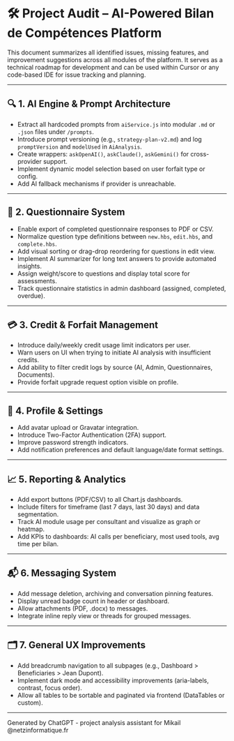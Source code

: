 # 🛠️ Project Audit – AI-Powered Bilan de Compétences Platform

This document summarizes all identified issues, missing features, and improvement suggestions across all modules of the platform. It serves as a technical roadmap for development and can be used within Cursor or any code-based IDE for issue tracking and planning.

---

## 🔍 1. AI Engine & Prompt Architecture

- Extract all hardcoded prompts from `aiService.js` into modular `.md` or `.json` files under `/prompts`.
- Introduce prompt versioning (e.g., `strategy-plan-v2.md`) and log `promptVersion` and `modelUsed` in `AiAnalysis`.
- Create wrappers: `askOpenAI()`, `askClaude()`, `askGemini()` for cross-provider support.
- Implement dynamic model selection based on user forfait type or config.
- Add AI fallback mechanisms if provider is unreachable.

---

## 🧠 2. Questionnaire System

- Enable export of completed questionnaire responses to PDF or CSV.
- Normalize question type definitions between `new.hbs`, `edit.hbs`, and `complete.hbs`.
- Add visual sorting or drag-drop reordering for questions in edit view.
- Implement AI summarizer for long text answers to provide automated insights.
- Assign weight/score to questions and display total score for assessments.
- Track questionnaire statistics in admin dashboard (assigned, completed, overdue).

---

## 💳 3. Credit & Forfait Management

- Introduce daily/weekly credit usage limit indicators per user.
- Warn users on UI when trying to initiate AI analysis with insufficient credits.
- Add ability to filter credit logs by source (AI, Admin, Questionnaires, Documents).
- Provide forfait upgrade request option visible on profile.

---

## 🧾 4. Profile & Settings

- Add avatar upload or Gravatar integration.
- Introduce Two-Factor Authentication (2FA) support.
- Improve password strength indicators.
- Add notification preferences and default language/date format settings.

---

## 📈 5. Reporting & Analytics

- Add export buttons (PDF/CSV) to all Chart.js dashboards.
- Include filters for timeframe (last 7 days, last 30 days) and data segmentation.
- Track AI module usage per consultant and visualize as graph or heatmap.
- Add KPIs to dashboards: AI calls per beneficiary, most used tools, avg time per bilan.

---

## 📬 6. Messaging System

- Add message deletion, archiving and conversation pinning features.
- Display unread badge count in header or dashboard.
- Allow attachments (PDF, .docx) to messages.
- Integrate inline reply view or threads for grouped messages.

---

## 🗂️ 7. General UX Improvements

- Add breadcrumb navigation to all subpages (e.g., Dashboard > Beneficiaries > Jean Dupont).
- Implement dark mode and accessibility improvements (aria-labels, contrast, focus order).
- Allow all tables to be sortable and paginated via frontend (DataTables or custom).

---

Generated by ChatGPT - project analysis assistant for Mikail @netzinformatique.fr
